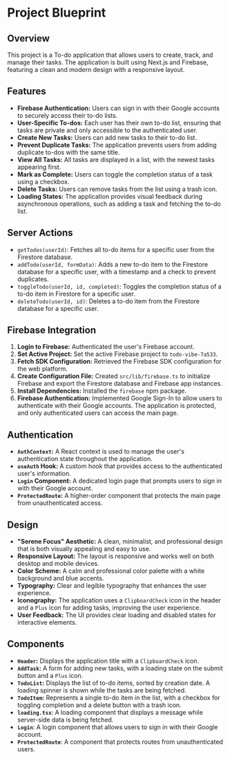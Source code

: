 # Project Blueprint

## Overview

This project is a To-do application that allows users to create, track, and manage their tasks. The application is built using Next.js and Firebase, featuring a clean and modern design with a responsive layout.

## Features

*   **Firebase Authentication:** Users can sign in with their Google accounts to securely access their to-do lists.
*   **User-Specific To-dos:** Each user has their own to-do list, ensuring that tasks are private and only accessible to the authenticated user.
*   **Create New Tasks:** Users can add new tasks to their to-do list.
*   **Prevent Duplicate Tasks:** The application prevents users from adding duplicate to-dos with the same title.
*   **View All Tasks:** All tasks are displayed in a list, with the newest tasks appearing first.
*   **Mark as Complete:** Users can toggle the completion status of a task using a checkbox.
*   **Delete Tasks:** Users can remove tasks from the list using a trash icon.
*   **Loading States:** The application provides visual feedback during asynchronous operations, such as adding a task and fetching the to-do list.

## Server Actions

*   `getTodos(userId)`: Fetches all to-do items for a specific user from the Firestore database.
*   `addTodo(userId, formData)`: Adds a new to-do item to the Firestore database for a specific user, with a timestamp and a check to prevent duplicates.
*   `toggleTodo(userId, id, completed)`: Toggles the completion status of a to-do item in Firestore for a specific user.
*   `deleteTodo(userId, id)`: Deletes a to-do item from the Firestore database for a specific user.

## Firebase Integration

1.  **Login to Firebase:** Authenticated the user's Firebase account.
2.  **Set Active Project:** Set the active Firebase project to `todo-vibe-7a533`.
3.  **Fetch SDK Configuration:** Retrieved the Firebase SDK configuration for the web platform.
4.  **Create Configuration File:** Created `src/lib/firebase.ts` to initialize Firebase and export the Firestore database and Firebase app instances.
5.  **Install Dependencies:** Installed the `firebase` npm package.
6.  **Firebase Authentication:** Implemented Google Sign-In to allow users to authenticate with their Google accounts. The application is protected, and only authenticated users can access the main page.

## Authentication

*   **`AuthContext`:** A React context is used to manage the user's authentication state throughout the application.
*   **`useAuth` Hook:** A custom hook that provides access to the authenticated user's information.
*   **`Login` Component:** A dedicated login page that prompts users to sign in with their Google account.
*   **`ProtectedRoute`:** A higher-order component that protects the main page from unauthenticated access.

## Design

*   **"Serene Focus" Aesthetic:** A clean, minimalist, and professional design that is both visually appealing and easy to use.
*   **Responsive Layout:** The layout is responsive and works well on both desktop and mobile devices.
*   **Color Scheme:** A calm and professional color palette with a white background and blue accents.
*   **Typography:** Clear and legible typography that enhances the user experience.
*   **Iconography:** The application uses a `ClipboardCheck` icon in the header and a `Plus` icon for adding tasks, improving the user experience.
*   **User Feedback:** The UI provides clear loading and disabled states for interactive elements.

## Components

*   **`Header`:** Displays the application title with a `ClipboardCheck` icon.
*   **`AddTask`:** A form for adding new tasks, with a loading state on the submit button and a `Plus` icon.
*   **`TodoList`:** Displays the list of to-do items, sorted by creation date. A loading spinner is shown while the tasks are being fetched.
*   **`TodoItem`:** Represents a single to-do item in the list, with a checkbox for toggling completion and a delete button with a trash icon.
*   **`loading.tsx`**: A loading component that displays a message while server-side data is being fetched.
*   **`Login`**: A login component that allows users to sign in with their Google account.
*   **`ProtectedRoute`**: A component that protects routes from unauthenticated users.
